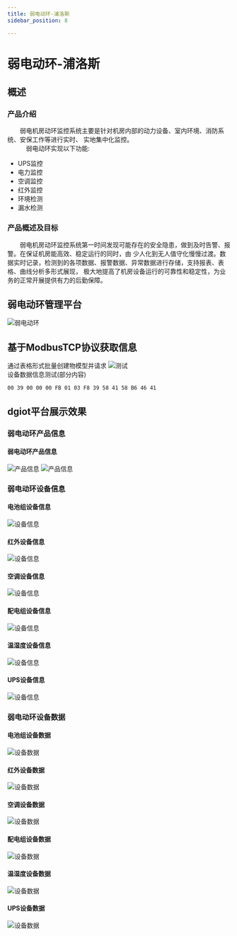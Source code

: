 ```yaml
---
title: 弱电动环-浦洛斯
sidebar_position: 8

---
```


# 弱电动环-浦洛斯

## 概述

### 产品介绍 

&emsp;&emsp;弱电机房动环监控系统主要是针对机房内部的动力设备、室内环境、消防系统、安保工作等进行实时、
实地集中化监控。  
&emsp;&emsp;&emsp;弱电动环实现以下功能:  

* UPS监控
* 电力监控
* 空调监控
* 红外监控
* 环境检测
* 漏水检测

### 产品概述及目标

&emsp;&emsp;弱电机房动环监控系统第一时间发现可能存在的安全隐患，做到及时告警、报警。在保证机房能高效、稳定运行的同时，由
 少人化到无人值守化慢慢过渡。数据实时记录，检测到的各项数据、报警数据、异常数据进行存储，支持报表、表格、曲线分析多形式展现，
 极大地提高了机房设备运行的可靠性和稳定性，为业务的正常开展提供有力的后勤保障。

## 弱电动环管理平台
![弱电动环](http://dgiot-1253666439.cos.ap-shanghai-fsi.myqcloud.com/dgiot_web/doc_ylb/weak/1.png)

## 基于ModbusTCP协议获取信息
通过表格形式批量创建物模型并请求
![测试](http://dgiot-1253666439.cos.ap-shanghai-fsi.myqcloud.com/dgiot_web/doc_ylb/weak/2.png)  
设备数据信息测试(部分内容)
```
00 39 00 00 00 FB 01 03 F8 39 58 41 58 B6 46 41
```


## dgiot平台展示效果

### 弱电动环产品信息

#### 弱电动环产品信息
![产品信息](http://dgiot-1253666439.cos.ap-shanghai-fsi.myqcloud.com/dgiot_web/doc_ylb/weak/3.png)
![产品信息](http://dgiot-1253666439.cos.ap-shanghai-fsi.myqcloud.com/dgiot_web/doc_ylb/weak/4.png)

### 弱电动环设备信息

#### 电池组设备信息
![设备信息](http://dgiot-1253666439.cos.ap-shanghai-fsi.myqcloud.com/dgiot_web/doc_ylb/weak/5.png)
#### 红外设备信息
![设备信息](http://dgiot-1253666439.cos.ap-shanghai-fsi.myqcloud.com/dgiot_web/doc_ylb/weak/6.png)
#### 空调设备信息
![设备信息](http://dgiot-1253666439.cos.ap-shanghai-fsi.myqcloud.com/dgiot_web/doc_ylb/weak/7.png)
#### 配电组设备信息
![设备信息](http://dgiot-1253666439.cos.ap-shanghai-fsi.myqcloud.com/dgiot_web/doc_ylb/weak/8.png)
#### 温湿度设备信息
![设备信息](http://dgiot-1253666439.cos.ap-shanghai-fsi.myqcloud.com/dgiot_web/doc_ylb/weak/9.png)
#### UPS设备信息
![设备信息](http://dgiot-1253666439.cos.ap-shanghai-fsi.myqcloud.com/dgiot_web/doc_ylb/weak/10.png)

### 弱电动环设备数据

#### 电池组设备数据
![设备数据](http://dgiot-1253666439.cos.ap-shanghai-fsi.myqcloud.com/dgiot_web/doc_ylb/weak/11.png)
#### 红外设备数据
![设备数据](http://dgiot-1253666439.cos.ap-shanghai-fsi.myqcloud.com/dgiot_web/doc_ylb/weak/12.png)
#### 空调设备数据
![设备数据](http://dgiot-1253666439.cos.ap-shanghai-fsi.myqcloud.com/dgiot_web/doc_ylb/weak/13.png)
#### 配电组设备数据
![设备数据](http://dgiot-1253666439.cos.ap-shanghai-fsi.myqcloud.com/dgiot_web/doc_ylb/weak/14.png)
#### 温湿度设备数据
![设备数据](http://dgiot-1253666439.cos.ap-shanghai-fsi.myqcloud.com/dgiot_web/doc_ylb/weak/15.png)
#### UPS设备数据
![设备数据](http://dgiot-1253666439.cos.ap-shanghai-fsi.myqcloud.com/dgiot_web/doc_ylb/weak/16.png)


